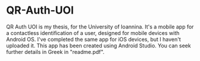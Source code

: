# QR-Auth-UOI
QR Auth UOI is my thesis, for the University of Ioannina. It's a mobile app for a contactless identification of a user, designed for mobile devices with Android OS. I've completed the same app for iOS devices, but I haven't uploaded it. This app has been created using Android Studio. You can seek further details in Greek in "readme.pdf".
